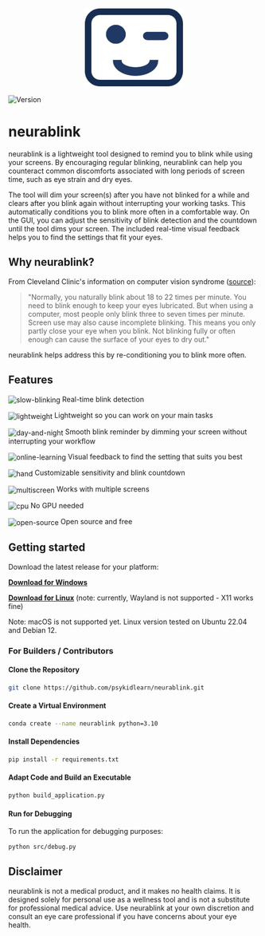 <p align="center">
  <img src="./assets/icon.png" alt="Neurablink Icon" width="200"/>
</p>

![Version](https://img.shields.io/badge/Version-1.2-blue)

# neurablink

neurablink is a lightweight tool designed to remind you to blink while using your screens. By encouraging regular blinking, neurablink can help you counteract common discomforts associated with long periods of screen time, such as eye strain and dry eyes. 

The tool will dim your screen(s) after you have not blinked for a while and clears after you blink again without interrupting your working tasks. This automatically conditions you to blink more often in a comfortable way. On the GUI, you can adjust the sensitivity of blink detection and the countdown until the tool dims your screen. The included real-time visual feedback helps you to find the settings that fit your eyes. 

## Why neurablink?
From Cleveland Clinic's information on computer vision syndrome ([source](https://my.clevelandclinic.org/health/diseases/24802-computer-vision-syndrome)):
> "Normally, you naturally blink about 18 to 22 times per minute. You need to blink enough to keep your eyes lubricated. But when using a computer, most people only blink three to seven times per minute. Screen use may also cause incomplete blinking. This means you only partly close your eye when you blink. Not blinking fully or often enough can cause the surface of your eyes to dry out."

neurablink helps address this by re-conditioning you to blink more often.

## Features

<img src="https://github.com/user-attachments/assets/5b0783cd-e901-4dd7-9595-3c43b48361f7" alt="slow-blinking" width="20" style="vertical-align: middle"> Real-time blink detection 

<img src="https://github.com/user-attachments/assets/709c96bb-19d9-402f-a5c1-bf95c8ebee6e" alt="lightweight" width="20" style="vertical-align: middle"> Lightweight so you can work on your main tasks

<img src="https://github.com/user-attachments/assets/2692c416-2942-4545-a302-d8008ec6b734" alt="day-and-night" width="20" style="vertical-align: middle"> Smooth blink reminder by dimming your screen without interrupting your workflow

<img src="https://github.com/user-attachments/assets/1d854423-12c7-43e7-899a-e4a2feb4d10f" alt="online-learning" width="20" style="vertical-align: middle"> Visual feedback to find the setting that suits you best

<img src="https://github.com/user-attachments/assets/d69e33da-060f-4581-8643-ba4a7d02ca04" alt="hand" width="20" style="vertical-align: middle"> Customizable sensitivity and blink countdown

<img src="https://github.com/user-attachments/assets/6be05b7b-37ed-4943-bd49-45e2f6dc16ca" alt="multiscreen" width="20" style="vertical-align: middle"> Works with multiple screens

<img src="https://github.com/user-attachments/assets/aad7032f-68e4-4152-b509-3b14befeeab7" alt="cpu" width="20" style="vertical-align: middle"> No GPU needed

<img src="https://github.com/user-attachments/assets/8c59cb54-63ec-44a0-8158-a774aa99a3f2" alt="open-source" width="20" style="vertical-align: middle"> Open source and free


## Getting started

Download the latest release for your platform:

**[Download for Windows](https://zenodo.org/api/records/14497598/draft/files/neurablink_windows_1_2.exe/content)** 


**[Download for Linux](https://zenodo.org/api/records/14497598/draft/files/neurablink_ubuntu_1_2/content)** (note: currently, Wayland is not supported - X11 works fine)


Note: macOS is not supported yet. Linux version tested on Ubuntu 22.04 and Debian 12.

### For Builders / Contributors

#### Clone the Repository
```bash
git clone https://github.com/psykidlearn/neurablink.git
```

#### Create a Virtual Environment
```bash
conda create --name neurablink python=3.10
```

#### Install Dependencies
```bash
pip install -r requirements.txt
```

#### Adapt Code and Build an Executable
```bash
python build_application.py
```

#### Run for Debugging
To run the application for debugging purposes:
```bash
python src/debug.py
```

## Disclaimer
neurablink is not a medical product, and it makes no health claims. It is designed solely for personal use as a wellness tool and is not a substitute for professional medical advice. Use neurablink at your own discretion and consult an eye care professional if you have concerns about your eye health.